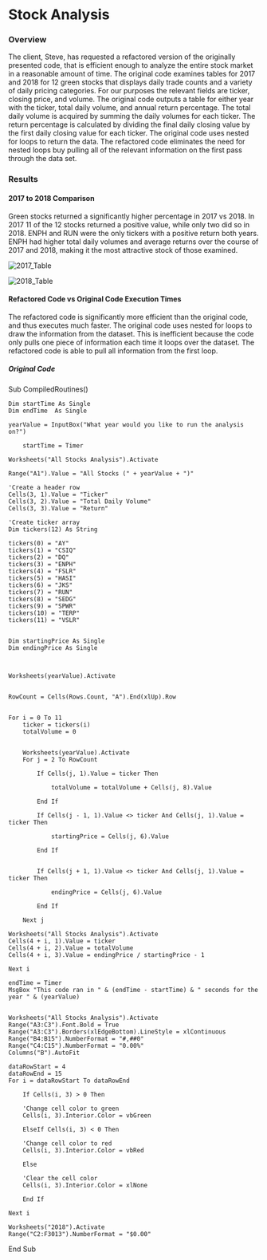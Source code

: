 # Stock Analysis

### Overview

The client, Steve, has requested a refactored version of the originally presented code, that is efficient enough to analyze the entire stock market in a reasonable amount of time.  The original code examines tables for 2017 and 2018 for 12 green stocks that displays daily trade counts and a variety of daily pricing categories. For our purposes the relevant fields are ticker, closing price, and volume. The original code outputs a table for either year with the ticker, total daily volume, and annual return percentage.  The total daily volume is acquired by summing the daily volumes for each ticker. The return percentage is calculated by dividing the final daily closing value by the first daily closing value for each ticker.  The original code uses nested for loops to return the data. The refactored code eliminates the need for nested loops buy pulling all of the relevant information on the first pass through the data set.

### Results

#### 2017 to 2018 Comparison
 
Green stocks returned a significantly higher percentage in 2017 vs 2018.  In 2017 11 of the 12 stocks returned a positive value, while only two did so in 2018.  ENPH and RUN were the only tickers with a positive return both years. ENPH had higher total daily volumes and average returns over the course of 2017 and 2018, making it the most attractive stock of those examined.

![2017_Table](https://user-images.githubusercontent.com/86164867/124499088-46df9480-dd72-11eb-81e4-fcbab7b5fc43.PNG)

![2018_Table](https://user-images.githubusercontent.com/86164867/124499243-8d34f380-dd72-11eb-9680-e40eed19104b.PNG)

#### Refactored Code vs Original Code Execution Times

The refactored code is significantly more efficient than the original code, and thus executes much faster. The original code uses nested for loops to draw the information from the dataset. This is inefficient because the code only pulls one piece of information each time it loops over the dataset. The refactored code is able to pull all information from the first loop.

##### Original Code

Sub CompiledRoutines()

    Dim startTime As Single
    Dim endTime  As Single

    yearValue = InputBox("What year would you like to run the analysis on?")
    
        startTime = Timer

    Worksheets("All Stocks Analysis").Activate

    Range("A1").Value = "All Stocks (" + yearValue + ")"

    'Create a header row
    Cells(3, 1).Value = "Ticker"
    Cells(3, 2).Value = "Total Daily Volume"
    Cells(3, 3).Value = "Return"
    
    'Create ticker array
    Dim tickers(12) As String
    
    tickers(0) = "AY"
    tickers(1) = "CSIQ"
    tickers(2) = "DQ"
    tickers(3) = "ENPH"
    tickers(4) = "FSLR"
    tickers(5) = "HASI"
    tickers(6) = "JKS"
    tickers(7) = "RUN"
    tickers(8) = "SEDG"
    tickers(9) = "SPWR"
    tickers(10) = "TERP"
    tickers(11) = "VSLR"


    Dim startingPrice As Single
    Dim endingPrice As Single
    


    Worksheets(yearValue).Activate
    

    RowCount = Cells(Rows.Count, "A").End(xlUp).Row
   

    For i = 0 To 11
        ticker = tickers(i)
        totalVolume = 0
        
        
        Worksheets(yearValue).Activate
        For j = 2 To RowCount
            
            If Cells(j, 1).Value = ticker Then
            
                totalVolume = totalVolume + Cells(j, 8).Value
                
            End If
            
            If Cells(j - 1, 1).Value <> ticker And Cells(j, 1).Value = ticker Then
            
                startingPrice = Cells(j, 6).Value
                
            End If
         
            
            If Cells(j + 1, 1).Value <> ticker And Cells(j, 1).Value = ticker Then
            
                endingPrice = Cells(j, 6).Value
                
            End If
        
        Next j

    Worksheets("All Stocks Analysis").Activate
    Cells(4 + i, 1).Value = ticker
    Cells(4 + i, 2).Value = totalVolume
    Cells(4 + i, 3).Value = endingPrice / startingPrice - 1
    
    Next i

    endTime = Timer
    MsgBox "This code ran in " & (endTime - startTime) & " seconds for the year " & (yearValue)


    Worksheets("All Stocks Analysis").Activate
    Range("A3:C3").Font.Bold = True
    Range("A3:C3").Borders(xlEdgeBottom).LineStyle = xlContinuous
    Range("B4:B15").NumberFormat = "#,##0"
    Range("C4:C15").NumberFormat = "0.00%"
    Columns("B").AutoFit

    dataRowStart = 4
    dataRowEnd = 15
    For i = dataRowStart To dataRowEnd

        If Cells(i, 3) > 0 Then

        'Change cell color to green
        Cells(i, 3).Interior.Color = vbGreen
        
        ElseIf Cells(i, 3) < 0 Then

        'Change cell color to red
        Cells(i, 3).Interior.Color = vbRed
        
        Else

        'Clear the cell color
        Cells(i, 3).Interior.Color = xlNone
    
        End If

    Next i

    Worksheets("2018").Activate
    Range("C2:F3013").NumberFormat = "$0.00"
   

End Sub


